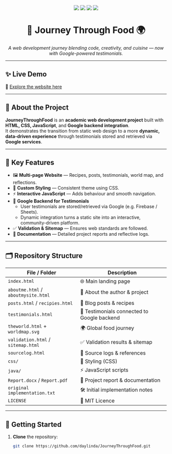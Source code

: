 <!-- Badges -->
<p align="center">
  <img src="https://img.shields.io/badge/HTML-5-orange?logo=html5&logoColor=white" />
  <img src="https://img.shields.io/badge/CSS-3-blue?logo=css3&logoColor=white" />
  <img src="https://img.shields.io/badge/JavaScript-ES6-yellow?logo=javascript&logoColor=black" />
  <img src="https://img.shields.io/badge/Google%20Sheets-34A853?logo=googlesheets&logoColor=white" />
</p>

<h1 align="center">🍲 Journey Through Food 🌍</h1>
<p align="center">
  <i>A web development journey blending code, creativity, and cuisine — now with Google-powered testimonials.</i>
</p>

---

## ✨ Live Demo  
🔗 [Explore the website here](https://stuweb.cecs.anu.edu.au/~u7731298/index.html)

---

## 📖 About the Project  

**JourneyThroughFood** is an **academic web development project** built with **HTML, CSS, JavaScript**, and **Google backend integration**.  
It demonstrates the transition from static web design to a more **dynamic, data-driven experience** through testimonials stored and retrieved via **Google services**.  

---

## 🌟 Key Features  

- 🖼️ **Multi-page Website** — Recipes, posts, testimonials, world map, and reflections.  
- 🎨 **Custom Styling** — Consistent theme using CSS.  
- ⚡ **Interactive JavaScript** — Adds behaviour and smooth navigation.  
- 🔗 **Google Backend for Testimonials**  
  - User testimonials are stored/retrieved via Google (e.g. Firebase / Sheets).  
  - Dynamic integration turns a static site into an interactive, community-driven platform.  
- ✅ **Validation & Sitemap** — Ensures web standards are followed.  
- 📝 **Documentation** — Detailed project reports and reflective logs.  

---

## 🗂️ Repository Structure  

| File / Folder | Description |
|---------------|-------------|
| `index.html` | 🌐 Main landing page |
| `aboutme.html` / `aboutmysite.html` | 👩 About the author & project |
| `posts.html` / `recipies.html` | 📝 Blog posts & recipes |
| `testimonials.html` | 💬 Testimonials connected to Google backend |
| `theworld.html` + `worldmap.svg` | 🌍 Global food journey |
| `validation.html` / `sitemap.html` | ✅ Validation results & sitemap |
| `sourcelog.html` | 📑 Source logs & references |
| `css/` | 🎨 Styling (CSS) |
| `java/` | ⚡ JavaScript scripts |
| `Report.docx` / `Report.pdf` | 📄 Project report & documentation |
| `original implementation.txt` | 🛠️ Initial implementation notes |
| `LICENSE` | 📜 MIT Licence |

---

## 🚀 Getting Started  

1. **Clone** the repository:
   ```bash
   git clone https://github.com/daylinda/JourneyThroughFood.git
